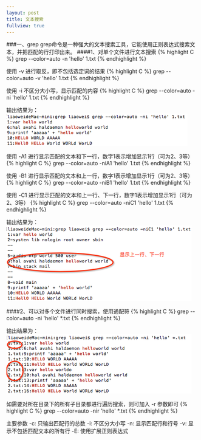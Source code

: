 ```yaml
---
layout: post
title: 文本搜索
fullview: true
---
```


###一、grep
grep命令是一种强大的文本搜索工具，它能使用正则表达式搜索文本，并把匹配的行打印出来。
####1、对单个文件进行文本搜索
{% highlight C %}
grep --color=auto -n 'hello' 1.txt
{% endhighlight %}

使用 -v 进行取反，即不包括选定词的结果
{% highlight C %}
grep --color=auto -v 'hello' 1.txt
{% endhighlight %}

使用 -i 不区分大小写，显示匹配的内容
{% highlight C %}
grep --color=auto -ni 'hello' 1.txt
{% endhighlight %}

输出结果为：
![output_0](/assets/posts/shell_grep/shell_grep1.png)

使用 -A1 进行显示匹配的文本和下一行，数字1表示增加显示1行（可为2、3等）
{% highlight C %}
grep --color=auto -niA1 'hello' 1.txt
{% endhighlight %}

使用 -B1 进行显示匹配的文本和上一行，数字1表示增加显示1行（可为2、3等）
{% highlight C %}
grep --color=auto -niB1 'hello' 1.txt
{% endhighlight %}

使用 -C1 进行显示匹配的文本和上一行、下一行，数字1表示增加显示1行（可为2、3等）
{% highlight C %}
grep --color=auto -niC1 'hello' 1.txt
{% endhighlight %}

输出结果为：
![output_0](/assets/posts/shell_grep/shell_grep2.png)

####2、可以对多个文件进行同时搜索，使用通配符
{% highlight C %}
grep --color=auto -ni 'hello' *.txt
{% endhighlight %}

输出结果为：
![output_0](/assets/posts/shell_grep/shell_grep3.png)

如需要对所在目录下的所有子目录都进行遍历搜索，则可加入 -r 参数即可
{% highlight C %}
grep --color=auto -nir 'hello' *.txt
{% endhighlight %}

主要参数
-c: 只输出匹配行的总数
-i: 不区分大小写
-n: 显示匹配行和行号
-v: 显示不包括匹配文本的所有行
-E: 使用扩展正则表达式
